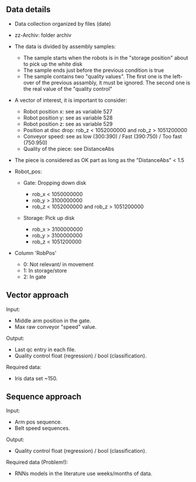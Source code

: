 Data details
------------

- Data collection organized by files (date) <yymmdd>

- zz-Archiv: folder archiv

- The data is divided by assembly samples:
  - The sample starts when the robots is in the "storage position" about to pick up the white disk
  - The sample ends just before the previous condition is true
  - The sample contains two "quality values". The first one is the left-over of the previous assambly, it must be ignored.
    The second one is the real value of the "quality control"
 
 
- A vector of interest, it is important to consider:
  - Robot position x: see as variable 527
  - Robot position y: see as variable 528
  - Robot position z: see as variable 529
  - Position at disc drop: rob_z < 1052000000 and rob_z > 1051200000
  - Conveyor speed: see as low (300:390) / Fast (390:750) / Too fast (750:950)
  - Quality of the piece: see DistanceAbs

- The piece is considered as OK part as long as the "DistanceAbs" < 1.5

- Robot_pos:
  - Gate: Dropping down disk
    - rob_x < 1050000000
    - rob_y > 3100000000
    - rob_z < 1052000000 and rob_z > 1051200000
       
  - Storage: Pick up disk
    - rob_x > 3100000000
    - rob_y > 3100000000
    - rob_z < 1051200000
  
- Column 'RobPos'
  - 0: Not relevant/ in movement
  - 1: In storage/store
  - 2: In gate
  
Vector approach
-----------

Input:
  - Middle arm position in the gate.
  - Max raw conveyor "speed" value.

Output:
 - Last qc entry in each file.
 - Quality control float (regression) / bool (classification).

Required data:
 - Iris data set ~150.

Sequence approach
-------------

Input:
  - Arm pos sequence.
  - Belt speed sequences.
  

Output:
 - Quality control float (regression) / bool (classification).
 
Required data (Problem!):
 - RNNs models in the literature use weeks/months of data.

